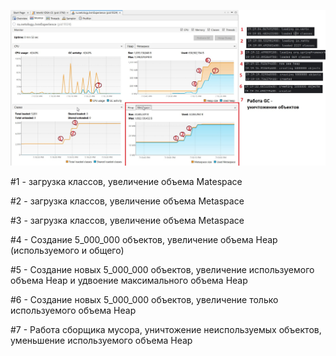 ![Homework_VisualVM](Homework_VisualVM.jpg)

#1 - загрузка классов, увеличение объема Matespace 

#2 - загрузка классов, увеличение объема Metaspace

#3 - загрузка классов, увеличение объема Metaspace

#4 - Создание 5_000_000 объектов, увеличение объема Heap (используемого и общего)

#5 - Создание новых 5_000_000 объектов, увеличение используемого объема Heap и удвоение максимального объема Heap

#6 - Создание новых 5_000_000 объектов, увеличение только используемого объема Heap

#7 - Работа сборщика мусора, уничтожение неиспользуемых объектов, уменьшение используемого объема Heap
